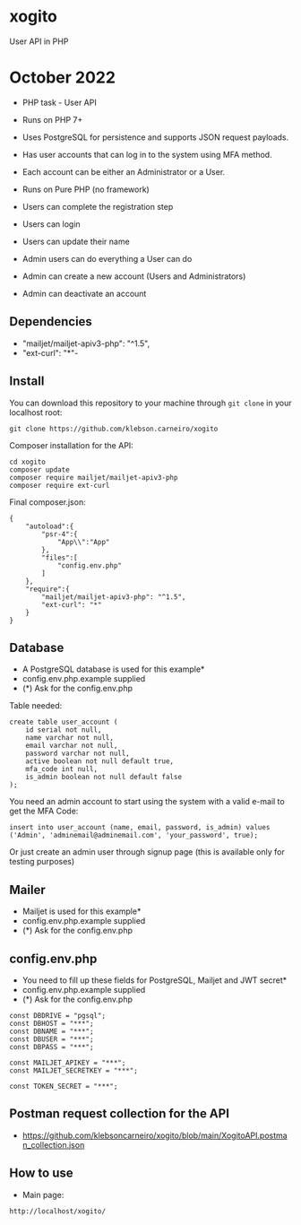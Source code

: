 # xogito
User API in PHP

# October 2022
- PHP task - User API

- Runs on PHP 7+
- Uses PostgreSQL for persistence and supports JSON request payloads. 
- Has user accounts that can log in to the system using MFA method. 
- Each account can be either an Administrator or a User.
- Runs on Pure PHP (no framework)
- Users can complete the registration step
- Users can login
- Users can update their name
- Admin users can do everything a User can do
- Admin can create a new account (Users and Administrators)
- Admin can deactivate an account

## Dependencies

- "mailjet/mailjet-apiv3-php": "^1.5",
- "ext-curl": "*"-   

## Install

You can download this repository to your machine through `git clone` in your localhost root:
```
git clone https://github.com/klebson.carneiro/xogito
```
Composer installation for the API:
```
cd xogito
composer update
composer require mailjet/mailjet-apiv3-php
composer require ext-curl
```
Final composer.json:
```
{
    "autoload":{
        "psr-4":{
            "App\\":"App"
        },
        "files":[
            "config.env.php"
        ]
    },
    "require":{
        "mailjet/mailjet-apiv3-php": "^1.5",
        "ext-curl": "*"
    }
}
```
## Database

- A PostgreSQL database is used for this example*
- config.env.php.example supplied
- (*) Ask for the config.env.php

Table needed:
```
create table user_account (
    id serial not null,
    name varchar not null,
    email varchar not null,
    password varchar not null,
    active boolean not null default true,
    mfa_code int null,
    is_admin boolean not null default false
);
```
You need an admin account to start using the system with a valid e-mail to get the MFA Code:
```
insert into user_account (name, email, password, is_admin) values ('Admin', 'adminemail@adminemail.com', 'your_password', true);
```
Or just create an admin user through signup page (this is available only for testing purposes)

## Mailer

- Mailjet is used for this example*
- config.env.php.example supplied
- (*) Ask for the config.env.php

## config.env.php

- You need to fill up these fields for PostgreSQL, Mailjet and JWT secret*
- config.env.php.example supplied
- (*) Ask for the config.env.php

```
const DBDRIVE = "pgsql";
const DBHOST = "***";
const DBNAME = "***";
const DBUSER = "***";
const DBPASS = "***";

const MAILJET_APIKEY = "***";
const MAILJET_SECRETKEY = "***";

const TOKEN_SECRET = "***";
```

## Postman request collection for the API
- https://github.com/klebsoncarneiro/xogito/blob/main/XogitoAPI.postman_collection.json

## How to use
- Main page: 
```
http://localhost/xogito/
```
